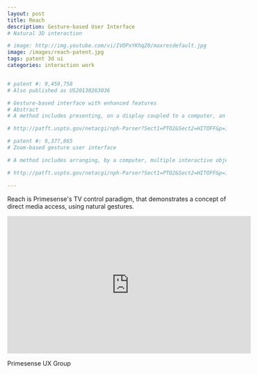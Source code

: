 ```yaml
---
layout: post
title: Reach
description: Gesture-based User Interface
# Natural 3D interaction

# image: http://img.youtube.com/vi/IVOPxYKhqZ0/maxresdefault.jpg
image: /images/reach-patent.jpg
tags: patent 3d ui
categories: interaction work


# patent #: 9,459,758
# Also published as	US20130263036

# Gesture-based interface with enhanced features 
# Abstract
# A method includes presenting, on a display coupled to a computer, an image of a keyboard comprising multiple keys, and receiving a sequence of three-dimensional (3D) maps including a hand of a user positioned in proximity to the display. An initial portion of the sequence of 3D maps is processed to detect a transverse gesture performed by a hand of a user positioned in proximity to the display, and a cursor is presented on the display at a position indicated by the transverse gesture. While presenting the cursor in proximity to the one of the multiple keys, one of the multiple keys is selected upon detecting a grab gesture followed by a pull gesture followed by a release gesture in a subsequent portion of the sequence of 3D maps.

# http://patft.uspto.gov/netacgi/nph-Parser?Sect1=PTO2&Sect2=HITOFF&p=1&u=%2Fnetahtml%2FPTO%2Fsearch-bool.html&r=1&f=G&l=50&co1=AND&d=PTXT&s1=weissenstern&OS=weissenstern&RS=weissenstern

# patent #: 9,377,865
# Zoom-based gesture user interface 

# A method includes arranging, by a computer, multiple interactive objects as a hierarchical data structure, each node of the hierarchical data structure associated with a respective one of the multiple interactive objects, and presenting, on a display coupled to the computer, a first subset of the multiple interactive objects that are associated with one or more child nodes of one of the multiple interactive objects. A sequence of three-dimensional (3D) maps including at least part of a hand of a user positioned in proximity to the display is received, and the hand performing a transverse gesture followed by a grab gesture followed by a longitudinal gesture followed by an execute gesture is identified in the sequence of three-dimensional (3D) maps, and an operation associated with the selected object is accordingly performed.

# http://patft.uspto.gov/netacgi/nph-Parser?Sect1=PTO2&Sect2=HITOFF&p=1&u=%2Fnetahtml%2FPTO%2Fsearch-bool.html&r=2&f=G&l=50&co1=AND&d=PTXT&s1=weissenstern&OS=weissenstern&RS=weissenstern

---
```


Reach is Primesense's TV control paradigm, that demonstrates a concept of direct media access, using natural gestures.

<iframe width="560" height="315" src="http://www.youtube.com/embed/IVOPxYKhqZ0" frameborder="0" allowfullscreen></iframe>

Primesense UX Group